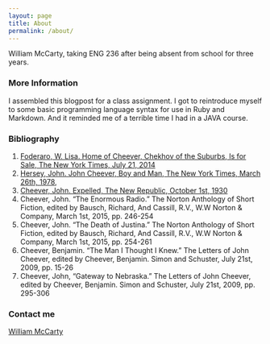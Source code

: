 ```yaml
---
layout: page
title: About
permalink: /about/
---
```


William McCarty, taking ENG 236 after being absent from school for three years.

### More Information

I assembled this blogpost for a class assignment. I got to reintroduce myself to some basic programming language syntax for use in Ruby and Markdown.  And it reminded me of a terrible time I had in a JAVA course.


### Bibliography
1. [Foderaro, W. Lisa. Home of Cheever, Chekhov of the Suburbs, Is for Sale, The New York Times, July 21, 2014](https://www.nytimes.com/2014/07/22/nyregion/home-of-cheever-chekhov-of-the-suburbs-is-for-sale.html)
2. [Hersey, John. John Cheever, Boy and Man, The New York Times, March 26th, 1978,](https://www.nytimes.com/1978/03/26/archives/john-cheever-boy-and-man-cheever.html)
3. [Cheever, John. Expelled, The New Republic, October 1st, 1930](https://newrepublic.com/article/80190/expelled)
4. Cheever, John. “The Enormous Radio.” The Norton Anthology of Short Fiction, edited by Bausch, Richard, And Cassill, R.V., W.W Norton & Company, March 1st, 2015, pp. 246-254
5. Cheever, John. “The Death of Justina.” The Norton Anthology of Short Fiction, edited by Bausch, Richard, And Cassill, R.V., W.W Norton & Company, March 1st, 2015, pp. 254-261
6. Cheever, Benjamin. “The Man I Thought I Knew.” The Letters of John Cheever, edited by Cheever, Benjamin. Simon and Schuster, July 21st, 2009, pp. 15-26
7. Cheever, John, “Gateway to Nebraska.” The Letters of John Cheever, edited by Cheever, Benjamin. Simon and Schuster, July 21st, 2009, pp. 295-306

### Contact me

[William McCarty](mailto:wbm240@email.vccs.edu)
